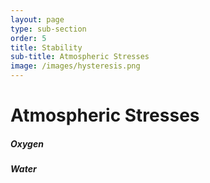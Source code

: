 ```yaml
---
layout: page
type: sub-section
order: 5
title: Stability
sub-title: Atmospheric Stresses
image: /images/hysteresis.png
---
```


# Atmospheric Stresses
##### Oxygen
##### Water
